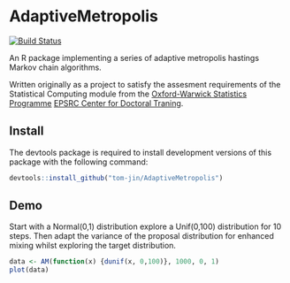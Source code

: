 AdaptiveMetropolis
==================

[![Build Status](https://travis-ci.org/tom-jin/AdaptiveMetropolis.png?branch=master)](https://travis-ci.org/tom-jin/AdaptiveMetropolis)

An R package implementing a series of adaptive metropolis hastings Markov chain algorithms.

Written originally as a project to satisfy the assesment requirements of the Statistical Computing module from the [Oxford-Warwick Statistics Programme](http://www2.warwick.ac.uk/fac/sci/statistics/oxwasp/) [EPSRC Center for Doctoral Traning](http://www.epsrc.ac.uk/skills/students/centres/).

## Install

The devtools package is required to install development versions of this package with the following command:

```R
devtools::install_github("tom-jin/AdaptiveMetropolis")
```

## Demo

Start with a Normal(0,1) distribution explore a Unif(0,100) distribution for 10 steps. Then adapt the variance of the proposal distribution for enhanced mixing whilst exploring the target distribution.

```R
data <- AM(function(x) {dunif(x, 0,100)}, 1000, 0, 1)
plot(data)
```
